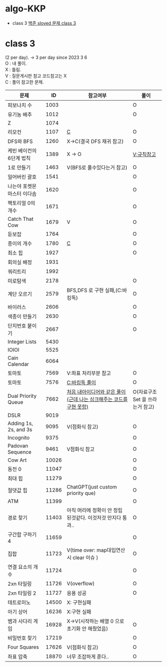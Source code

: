 # algo-KKP

- class 3 [백준 sloved 문제 class 3](https://solved.ac/en/class/3)



# class 3  
(2 per day). -> 3 per day since 2023 3 6    
O : 내 풀이.    
X : 틀림.   
V : 질문게시판 참고 코드참고는 X     
C : 풀이 참고한 문제.    

|문제|ID|참고여부|풀이|
|-------|---|---|---|
|피보나치 수|1003||O|
|유기농 배추|1012||O|
|Z|1074|||
|리모컨|1107|[C](https://yjios.tistory.com/8)|O|
|DFS와 BFS|1260|X->C(결국 DFS 재귀 참고)|O|
|케빈 베이컨의 6단계 법칙|1389|X -> O|[V:규칙참고](https://velog.io/@jxlhe46/백준-1389번.-케빈-베이컨의-6단계-법칙)|
|1로 만들기|1463|V(BFS로 풀수있다는거 참고)|O|
|일어버린 괄호|1541||O|
|나는야 포켓몬 마스터 이다솜|1620||O|
|팩토리얼 0의 개수|1671||O|
|Catch That Cow|1679|V|O|
|듣보잡|1764||O|
|종이의 개수|1780|[C](https://chanhuiseok.github.io/posts/baek-13/)|O|
|최소 힙|1927||O|
|회의실 배정|1931|||
|쿼리트리|1992|||
|미로탐색|2178||O|
|계단 오르기|2579|BFS,DFS 로 구현 실패,(C:바킹독)|O|
|바이러스|2606||O|
|색종이 만들기|2630||O|
|단지번호 붙이기|2667||O|
|Integer Lists|5430|||
|IOIOI|5525|||
|Cain Calendar|6064|||
|토마토|7569|V:좌표 처리부분 참고|O|
|토마토|7576|[C:바킹독 풀이](https://blog.encrypted.gg/941)|O|
|Dual Priority Queue|7662|[처음 내아이디어와 같은 풀이(근데 나는 싱크해주는 코드를 구현 못함)](https://velog.io/@mttw2820/%EB%B0%B1%EC%A4%80-7662.-%EC%9D%B4%EC%A4%91-%EC%9A%B0%EC%84%A0%EC%88%9C%EC%9C%84-%ED%81%90)|O(자료구조 Set 을 쓰라는거 참고)|
|DSLR|9019|||
|Adding 1s, 2s, and 3s|9095|V(점화식 참고)|O|
|Incognito|9375||O|
|Padovan Sequence|9461|V점화식 참고|O|
|Cow Art|10026||O|
|동전 0|11047||O|
|최대 힙|11279||O|
|절댓값 힙|11286|ChatGPT(just custom priority que)|O|
|ATM|11399||O|
|경로 찾기|11403|아직 머리에 정확이 안 정립 된것같다. 이것저것 만지다 통과..|O|
|구간합 구하기 4|11659||O|
|집합|11723|V(time over: map대입연산시 clear 이슈 )|O|
|연결 요소의 개수|11724||O|
|2xn 타일링|11726|V(overflow)|O|
|2xn 타일링 2|11727|응용 성공|O|
|테트로미노|14500|X: 구현실패||
|아기 상어|16236|X:구현 실패||
|뱀과 사다리 게임|16928|X->V(시작하는 배열 0 으로 초기화 안 해줬었음)|O|
|비밀번호 찾기|17219||O|
|Four Squares|17626|V(점화식 참고)|O|
|좌표 압축|18870|너무 조잡하게 푼다..|O|
